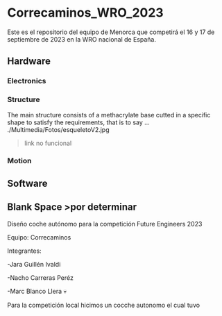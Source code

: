 # Correcaminos_WRO_2023
Este es el repositorio del equipo de Menorca que competirá el 16 y 17 de septiembre de 2023 en la WRO nacional de España.
  ## Hardware
      
  ### Electronics
  ### Structure
   The main structure consists of a methacrylate base cutted in a specific shape to satisfy the requirements, that is to say  ... ./Multimedia/Fotos/esqueletoV2.jpg
 > link no funcional
   ### Motion
   
  
  ## Software
## Blank Space >por determinar
Diseño coche autónomo para la competición Future Engineers 2023

Equipo: Correcaminos

Integrantes:

-Jara Guillén Ivaldi

-Nacho Carreras Peréz

-Marc Blanco Llera 💀


Para la competición local hicimos un cocche autonomo el cual tuvo 
